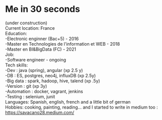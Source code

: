 # Me in 30 seconds
(under construction)  
Current location: France     
Education:   
-Electronic enginner (Bac+5) - 2016    
-Master en Technologies de l'information et WEB - 2018     
-Master en BI&BigData (FC) - 2021   
Job:   
-Software engineer  - ongoing  
Tech skills:     
-Dev : java (spring), angular (xp 2.5 y)    
-DB :  ES, postgres, neo4j, influxDB (xp 2.5y)      
-Big data : spark, hadoop, hive, talend (xp .5y)        
-Version : git (xp 3y)     
-Automation : docker, vagrant, jenkins  
-Testing : selenium, junit  
Languages: Spanish, english, french and a little bit of german    
Hobbies: cooking, painting, reading... and I started to write in medium too : https://savacano28.medium.com/





 
